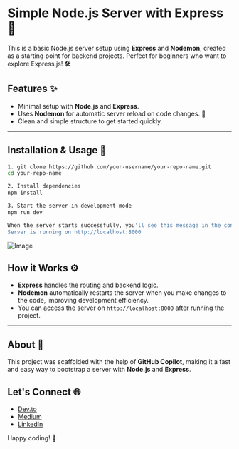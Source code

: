 # Simple Node.js Server with Express 🚀

This is a basic Node.js server setup using **Express** and **Nodemon**, created as a starting point for backend projects. Perfect for beginners who want to explore Express.js! 🛠️

## Features ✨

- Minimal setup with **Node.js** and **Express**.
- Uses **Nodemon** for automatic server reload on code changes. 🔄
- Clean and simple structure to get started quickly.

---

## Installation & Usage 📝

```bash
1. git clone https://github.com/your-username/your-repo-name.git
cd your-repo-name

2. Install dependencies
npm install

3. Start the server in development mode
npm run dev

When the server starts successfully, you'll see this message in the console:
Server is running on http://localhost:8000
```
![Image](https://s32.picofile.com/file/8481043392/087.png)

## How it Works ⚙️

- **Express** handles the routing and backend logic.  
- **Nodemon** automatically restarts the server when you make changes to the code, improving development efficiency.  
- You can access the server on `http://localhost:8000` after running the project.

---

## About 🤖

This project was scaffolded with the help of **GitHub Copilot**, making it a fast and easy way to bootstrap a server with **Node.js** and **Express**.  


## Let's Connect 🌐

- [Dev.to](https://dev.to/Joodi)
- [Medium](https://medium.com/@Joodi)  
- [LinkedIn](https://www.linkedin.com/in/MiladJoodi)  

Happy coding! 🎉

